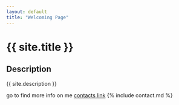 ```yaml
---
layout: default
title: "Welcoming Page" 
---
```

# {{ site.title }}
## Description
{{ site.description }}

go to find more info on me [contacts link](contact.md)
{% include contact.md %}
